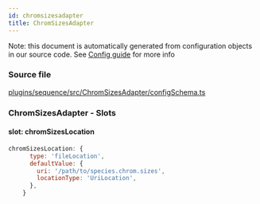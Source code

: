 ```yaml
---
id: chromsizesadapter
title: ChromSizesAdapter
---
```


Note: this document is automatically generated from configuration objects in our
source code. See [Config guide](/docs/config_guide) for more info

### Source file

[plugins/sequence/src/ChromSizesAdapter/configSchema.ts](https://github.com/GMOD/jbrowse-components/blob/main/plugins/sequence/src/ChromSizesAdapter/configSchema.ts)

### ChromSizesAdapter - Slots

#### slot: chromSizesLocation

```js
chromSizesLocation: {
      type: 'fileLocation',
      defaultValue: {
        uri: '/path/to/species.chrom.sizes',
        locationType: 'UriLocation',
      },
    }
```
